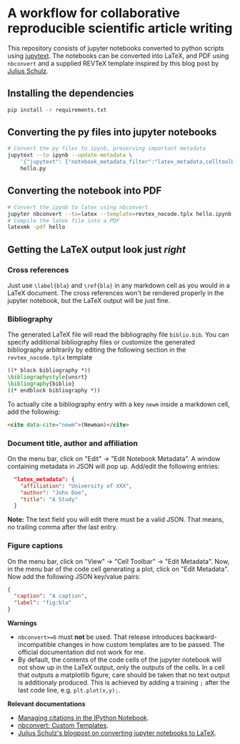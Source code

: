 # A workflow for collaborative reproducible scientific article writing
This repository consists of jupyter notebooks
converted to python scripts using
[jupytext](https://jupytext.readthedocs.io/en/latest/install.html).  The
notebooks can be converted into LaTeX, and PDF using `nbconvert` and a supplied
REVTeX template inspired by this blog post by [Julius
Schulz](http://blog.juliusschulz.de/blog/ultimate-ipython-notebook).

## Installing the dependencies
```bash
pip install -r requirements.txt
```

## Converting the py files into jupyter notebooks
```bash
# Convert the py files to ipynb, preserving important metadata
jupytext --to ipynb --update-metadata \
    '{"jupytext": {"notebook_metadata_filter":"latex_metadata,celltoolbar", "cell_metadata_filter":"caption,label"}}'\
    hello.py
```

## Converting the notebook into PDF
```bash
# Convert the ipynb to latex using nbconvert
jupyter nbconvert --to=latex --template=revtex_nocode.tplx hello.ipynb
# Compile the latex file into a PDF
latexmk -pdf hello
```

## Getting the LaTeX output look just *right*
### Cross references
Just use `\label{bla}` and `\ref{bla}` in any markdown cell as you would in a
LaTeX document. The cross references won't be rendered properly in the jupyter
notebook, but the LaTeX output will be just fine.

### Bibliography
The generated LaTeX file will read the bibliography file `biblio.bib`. You can
specify additional bibliography files or customize the generated bibliography arbitrarily by editing the following section in the `revtex_nocode.tplx` template
```tex
((* block bibliography *))
\bibliographystyle{unsrt}
\bibliography{biblio}
((* endblock bibliography *))
```

To actually cite a bibliography entry with a key `newm` inside a markdown cell, add the following:
```html
<cite data-cite="newm">(Newman)</cite>
```

### Document title, author and affiliation
On the menu bar, click on "Edit" -> "Edit Notebook Metadata". A window containing metadata in JSON will pop up. Add/edit the following entries:
```json
  "latex_metadata": {
    "affiliation": "University of XXX",
    "author": "John Doe",
    "title": "A Study"
  }
```
**Note:** The text field you will edit there must be a valid JSON. That means, no trailing comma after the last entry.

### Figure captions
On the menu bar, click on "View" -> "Cell Toolbar" -> "Edit Metadata". Now, in
the menu bar of the code cell generating a plot, click on "Edit Metadata". Now add the following JSON key/value pairs:
```json
{
  "caption": "A caption",
  "label": "fig:bla"
}
```

**Warnings**

* `nbconvert>=6` must **not** be used. That release introduces backward-incompatible changes in how custom templates 
are to be passed. The official documentation did not work for me.
* By default, the contents of the code cells of the jupyter notebook will not
  show up in the LaTeX output, only the outputs of the cells. In a cell that
  outputs a matplotlib figure, care should be taken that no text output is additionaly
  produced. This is achieved by adding a training `;` after the last code line, e.g. `plt.plot(x,y);`.


**Relevant documentations**

* [Managing citations in the IPython Notebook](https://nbviewer.jupyter.org/github/jupyter/nbconvert-examples/blob/master/citations/Tutorial.ipynb).
* [nbconvert: Custom Templates](https://nbconvert.readthedocs.io/en/5.6.1/customizing.html#Custom-Templates).
* [Julius Schulz's blogpost on converting jupyter notebooks to LaTeX](http://blog.juliusschulz.de/blog/ultimate-ipython-notebook).
